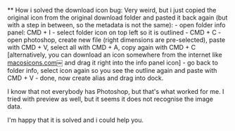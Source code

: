 **
How i solved the download icon bug: Very weird, but i just copied the original icon from the original download folder and pasted it back again (but with a step in between, so the metadata is not the same):
	- open folder info panel: CMD + I
	- select folder icon on top left so it is outlined
	- CMD + C
	- open photoshop, create new file (right dimensions are pre-selected), paste with CMD + V, select all with CMD + A, copy again with CMD + C [alternatively, you can download an icon somewhere from the internet like [macosicons.com](macosicons.com)￼ and drag it right into the info panel icon]
	- go back to folder info, select icon again so you see the outline again and paste with CMD + V
	- done, now create alias and drag into dock.

I know that not everybody has Photoshop, but that's what worked for me. I tried with preview as well, but it seems it does not recognise the image data.

I'm happy that it is solved and i could help you. 